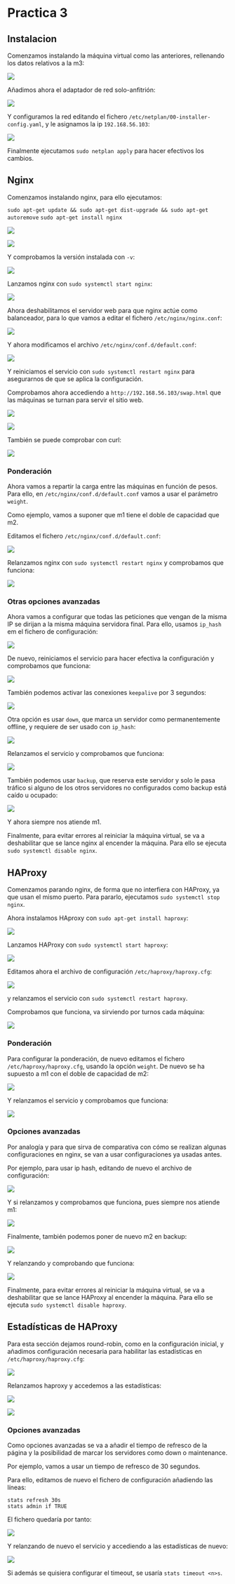 # Practica 3

## Instalacion 

Comenzamos instalando la máquina virtual como las anteriores, rellenando los datos relativos a la m3:

![](./img/instal_1.png)

Añadimos ahora el adaptador de red solo-anfitrión:

![](./img/instal_2.png)

Y configuramos la red editando el fichero `/etc/netplan/00-installer-config.yaml`, y le asignamos la ip `192.168.56.103`:

![](./img/instal_3.png)

Finalmente ejecutamos `sudo netplan apply` para hacer efectivos los cambios.

## Nginx

Comenzamos instalando nginx, para ello ejecutamos:

`sudo apt-get update && sudo apt-get dist-upgrade && sudo apt-get autoremove`
`sudo apt-get install nginx`

![](./img/nginx_1.png)

![](./img/nginx_2.png)

Y comprobamos la versión instalada con `-v`:

![](./img/nginx_3.png)

Lanzamos nginx con `sudo systemctl start nginx`:

![](./img/nginx_4.png)

Ahora deshabilitamos el servidor web para que nginx actúe como balanceador, para lo que vamos a editar el fichero `/etc/nginx/nginx.conf`:

![](./img/nginx_5.png)

Y ahora modificamos el archivo `/etc/nginx/conf.d/default.conf`:

![](./img/nginx_6.png)

Y reiniciamos el servicio con `sudo systemctl restart nginx` para asegurarnos de que se aplica la configuración.

Comprobamos ahora accediendo a `http://192.168.56.103/swap.html` que las máquinas se turnan para servir el sitio web.

![](./img/nginx_7.png)

![](./img/nginx_8.png)

También se puede comprobar con curl:

![](./img/nginx_9.png)

### Ponderación

Ahora vamos a repartir la carga entre las máquinas en función de pesos. Para ello, en `/etc/nginx/conf.d/default.conf` vamos a usar el parámetro `weight`.

Como ejemplo, vamos a suponer que m1 tiene el doble de capacidad que m2.

Editamos el fichero `/etc/nginx/conf.d/default.conf`:

![](./img/nginx_10.png)

Relanzamos nginx con `sudo systemctl restart nginx` y comprobamos que funciona:

![](./img/nginx_11.png)

### Otras opciones avanzadas

Ahora vamos a configurar que todas las peticiones que vengan de la misma IP se dirijan a la misma máquina servidora final. Para ello, usamos `ip_hash` em el fichero de configuración:

![](./img/nginx_12.png)

De nuevo, reiniciamos el servicio para hacer efectiva la configuración y comprobamos que funciona:

![](./img/nginx_13.png)

También podemos activar las conexiones `keepalive` por 3 segundos:

![](./img/nginx_14.png)

Otra opción es usar `down`, que marca un servidor como permanentemente offline, y requiere de ser usado con `ip_hash`:

![](./img/nginx_15.png)

Relanzamos el servicio y comprobamos que funciona:

![](./img/nginx_16.png)

También podemos usar `backup`, que reserva este servidor y solo le pasa tráfico si alguno de los otros servidores no configurados como backup está caído u ocupado:

![](./img/nginx_17.png)

Y ahora siempre nos atiende m1.

Finalmente, para evitar errores al reiniciar la máquina virtual, se va a deshabilitar que se lance nginx al encender la máquina. Para ello se ejecuta `sudo systemctl disable nginx`.

## HAProxy

Comenzamos parando nginx, de forma que no interfiera con HAProxy, ya que usan el mismo puerto. Para pararlo, ejecutamos `sudo systemctl stop nginx`.

Ahora instalamos HAproxy con `sudo apt-get install haproxy`:

![](./img/haproxy_1.png)

Lanzamos HAProxy con `sudo systemctl start haproxy`:

![](./img/haproxy_2.png)

Editamos ahora el archivo de configuración `/etc/haproxy/haproxy.cfg`:

![](./img/haproxy_3.png)

y relanzamos el servicio con `sudo systemctl restart haproxy`.

Comprobamos que funciona, va sirviendo por turnos cada máquina:

![](./img/haproxy_4.png)

### Ponderación

Para configurar la ponderación, de nuevo editamos el fichero `/etc/haproxy/haproxy.cfg`, usando la opción `weight`. De nuevo se ha supuesto a m1 con el doble de capacidad de m2:

![](./img/haproxy_5.png)

Y relanzamos el servicio y comprobamos que funciona:

![](./img/haproxy_6.png)

### Opciones avanzadas

Por analogía y para que sirva de comparativa con cómo se realizan algunas configuraciones en nginx, se van a usar configuraciones ya usadas antes.

Por ejemplo, para usar ip hash, editando de nuevo el archivo de configuración:

![](./img/haproxy_7.png)

Y si relanzamos y comprobamos que funciona, pues siempre nos atiende m1:

![](./img/haproxy_8.png)

Finalmente, también podemos poner de nuevo m2 en backup:

![](./img/haproxy_9.png)

Y relanzando y comprobando que funciona:

![](./img/haproxy_10.png)

Finalmente, para evitar errores al reiniciar la máquina virtual, se va a deshabilitar que se lance HAProxy al encender la máquina. Para ello se ejecuta `sudo systemctl disable haproxy`.

## Estadísticas de HAProxy

Para esta sección dejamos round-robin, como en la configuración inicial, y añadimos configuración necesaria para habilitar las estadísticas en `/etc/haproxy/haproxy.cfg`:

![](./img/estad_1.png)

Relanzamos haproxy y accedemos a las estadísticas:

![](./img/estad_2.png)

![](./img/estad_3.png)

### Opciones avanzadas

Como opciones avanzadas se va a añadir el tiempo de refresco de la página y la posibilidad de marcar los servidores como down o maintenance.

Por ejemplo, vamos a usar un tiempo de refresco de 30 segundos.

Para ello, editamos de nuevo el fichero de configuración añadiendo las líneas:

```
stats refresh 30s
stats admin if TRUE
```

El fichero quedaría por tanto:

![](./img/estad_4.png)

Y relanzando de nuevo el servicio y accediendo a las estadísticas de nuevo:

![](./img/estad_5.png)

Si además se quisiera configurar el timeout, se usaría `stats timeout <n>s`.



